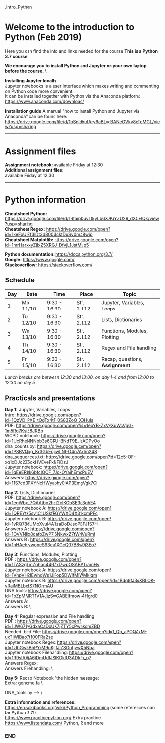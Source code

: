 .Intro_Python

# Welcome to the introduction to Python (Feb 2019)

Here you can find the info and links needed for the course
**This is a Python 3.7 course**

**We encourage you to install Python and Jupyter on your own laptop before the course.** \

**Installing Jupyter locally**\
Jupyter notebooks is a user interface which makes writing and commenting on Python code more convenient.\
It can be installed together with Python via the Anaconda platform:\
https://www.anaconda.com/download/

**Installation guide**
A manual "how to install Python and Jupyter via Anaconda" can be found here:\
https://drive.google.com/file/d/1bSnldhufAry6aBLygBANeOVky8eTcMGL/view?usp=sharing

--------------------------------------------------------------------------------------
# Assignment files 

**Assignment notebook:** available Friday at 12:30 \
**Additional assignment files:** \
available Friday at 12:30

--------------------------------------------------------------------------------------

# Python information

**Cheatsheet Python:** https://drive.google.com/file/d/1RtaipDuvTtkyLb6X7KiYZU29_dXOElQk/view?usp=sharing \
**Cheatsheet Regex:** https://drive.google.com/open?id=1keFxUIZf3lDt3d800UcktDuSv0m48wip \
**Cheatsheet Matplotlib:** https://drive.google.com/open?id=1mrHarxxyZjIxZ5XRGJ-DfvjL1JstMup5 

**Python documentation:** https://docs.python.org/3.7/ \
**Google:** https://www.google.com/ \
**Stackoverflow:** https://stackoverflow.com/ 

## Schedule

| Day | Date     | Time          | Place      | Topic                            |
|-----|----------|---------------|------------|----------------------------------|
| 1   | Mo 11/10 |  9:30 - 16:30 | Str. 2.112 | Jupyter, Variables, Loops        |
| 2   | Tu 12/10 |  9:30 - 16:30 | Str. 2.112 | Lists, Dictionaries              |
| 3   | We 13/10 |  9:30 - 16:30 | Str. 2.112 | Functions, Modules, Plotting     |
| 4   | Th 14/10 |  9:30 - 16:30 | Str. 2.112 | Regex and File handling         |
| 5   | Fr 15/10 |  9:30 - 16:30 | Str. 2.112 | Recap, questions, **Assignment** |


*Lunch breaks are between 12:30 and 13:00. on day 1-4 and from 12:00 to 12:30 on day 5*



## Practicals and presentations ###

**Day 1:** Jupyter, Variables, Loops\
Intro: https://drive.google.com/open?id=1QzVD_PXE_tQgTx4tF_0S83ZoQ_X0HuIs \
PDF: https://drive.google.com/open?id=1eoYB-ZxVyXuWcVgG-1m5Rq7KsiE8JRBp  \
WCPD notebook: https://drive.google.com/open?id=1UcRheNNNbb3s6CRU-BNdT9E_isADPvOo \
dna_counts.py: https://drive.google.com/open?id=1PSBVQgg_Kr3GbEcpwLNl-O4n7Axhn248 \
dna_sequences.txt: https://drive.google.com/open?id=12c5-OF-xq1cDJc2Z5okHVEveFkNFjDzJ \
Jupyter notebook: https://drive.google.com/open?id=1qEeER8k6bfcIQCF_7Jo-OYaihEmoPuEV \
Answers: https://drive.google.com/open?id=11S7cd3PXYNcHWyaphy0iAP3EmgVgk7Ci 

**Day 2:** Lists, Dictionaries \
PDF: https://drive.google.com/open?id=1egWbxL7QAAtbo2hct2cIKGbSE3o3qhE4 \
Jupyter notebook A: https://drive.google.com/open?id=1QREYtk5sv1C1USkfRGYWXD4X31kcmPFc \
Jupyter notebook B: https://drive.google.com/open?id=1yRQ78dUMoXvul4A3zaDoDJsoPBFJ1S7H \
Answers A : https://drive.google.com/open?id=1OVVNIIx8cafoZwP7_6NkwxZ7tW4VuRmI \
Answers B : https://drive.google.com/open?id=1nHAehIywoneS93eu1XGcQ07B8w9j3Eo7

**Day 3:** Functions, Modules, Plotting\
PDF : https://drive.google.com/open?id=1TASzgLmZohqc44RZxl7wpOSABVTramHv \
Jupyter notebook A: https://drive.google.com/open?id=1VhpVH2IEwhdWs1JiFop5DWlfMlWMkiqm \
Jupyter notebook B: https://drive.google.com/open?id=1Bdq9fJ3oXBLOK-vRaiMBLbefS7NOrmAU \
DNA tools: https://drive.google.com/open?id=1bZpMMRT1V1AJjzSwGABElfmow-4Hgrd0 \
Answers A:  \
Answers B:  \

**Day 4:** Regular expression and File handling\
PDF : https://drive.google.com/open?id=1JW671yGdxaCaDxUX7jZTY5cPwnkcmZBD \
Needed .bed File: https://drive.google.com/open?id=1_Qb_aPOQAxM-uxTIWlBao7t100FRa2se \
Jupyter notebook Regex: https://drive.google.com/open?id=1zIhGw3BhPYrM9nKgfJlZSGnfjvwQ5Nba  \
Jupyter notebook Filehandling: https://drive.google.com/open?id=1R9sIAAjA6iDmUdIJStKDklU3ADkfh_p7 \
Answers Regex:  \
Answers Filehandling:  \

**Day 5:** Recap
Notebook "the hidden message:  \
Extra: genome.fa  \


DNA_tools.py -->   \

**Extra information and references:** \
https://en.wikibooks.org/wiki/Python_Programming (some references can be Python 2.7!) \
https://www.practicepython.org/ Extra practice \
https://www.listendata.com/ Python, R and more


### END
